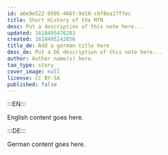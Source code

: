 ```yaml
---
id: a6e9e522-9505-466f-9d18-cbf8ea17ffec
title: Short History of the MfN
desc: Put a description of this note here...
updated: 1618495476283
created: 1618495242856
title_de: Add a german title here
desc_de: Put a DE description of this note here...
author: Author name(s) here.
tao_type: story
cover_image: null
license: CC BY-SA
published: false
---
```


:::EN:::

English content goes here.

:::DE:::

German content goes here.
